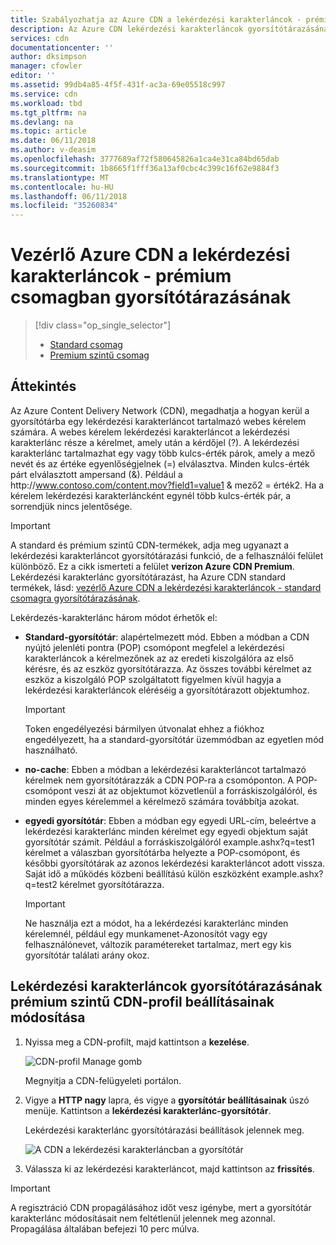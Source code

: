 ```yaml
---
title: Szabályozhatja az Azure CDN a lekérdezési karakterláncok - prémium csomagban gyorsítótárazásának |} Microsoft Docs
description: Az Azure CDN lekérdezési karakterláncok gyorsítótárazásának szabályozza, hogyan kerül a gyorsítótárba amikor webes kérelem lekérdezési karakterláncot tartalmaz. Ez a cikk ismerteti a lekérdezési karakterláncok gyorsítótárazásának a a termék Verizon Azure CDN Premium.
services: cdn
documentationcenter: ''
author: dksimpson
manager: cfowler
editor: ''
ms.assetid: 99db4a85-4f5f-431f-ac3a-69e05518c997
ms.service: cdn
ms.workload: tbd
ms.tgt_pltfrm: na
ms.devlang: na
ms.topic: article
ms.date: 06/11/2018
ms.author: v-deasim
ms.openlocfilehash: 3777689af72f580645826a1ca4e31ca84bd65dab
ms.sourcegitcommit: 1b8665f1fff36a13af0cbc4c399c16f62e9884f3
ms.translationtype: MT
ms.contentlocale: hu-HU
ms.lasthandoff: 06/11/2018
ms.locfileid: "35260834"
---
```

# <a name="control-azure-cdn-caching-behavior-with-query-strings---premium-tier"></a>Vezérlő Azure CDN a lekérdezési karakterláncok - prémium csomagban gyorsítótárazásának
> [!div class="op_single_selector"]
> * [Standard csomag](cdn-query-string.md)
> * [Premium szintű csomag](cdn-query-string-premium.md)
> 

## <a name="overview"></a>Áttekintés
Az Azure Content Delivery Network (CDN), megadhatja a hogyan kerül a gyorsítótárba egy lekérdezési karakterláncot tartalmazó webes kérelem számára. A webes kérelem lekérdezési karakterláncot a lekérdezési karakterlánc része a kérelmet, amely után a kérdőjel (?). A lekérdezési karakterlánc tartalmazhat egy vagy több kulcs-érték párok, amely a mező nevét és az értéke egyenlőségjelnek (=) elválasztva. Minden kulcs-érték párt elválasztott ampersand (&). Például a http:\//www.contoso.com/content.mov?field1=value1 & mező2 = érték2. Ha a kérelem lekérdezési karakterláncként egynél több kulcs-érték pár, a sorrendjük nincs jelentősége. 

> [!IMPORTANT]
> A standard és prémium szintű CDN-termékek, adja meg ugyanazt a lekérdezési karakterláncot gyorsítótárazási funkció, de a felhasználói felület különböző. Ez a cikk ismerteti a felület **verizon Azure CDN Premium**. Lekérdezési karakterlánc gyorsítótárazást, ha Azure CDN standard termékek, lásd: [vezérlő Azure CDN a lekérdezési karakterláncok - standard csomagra gyorsítótárazásának](cdn-query-string.md).
>


Lekérdezés-karakterlánc három módot érhetők el:

- **Standard-gyorsítótár**: alapértelmezett mód. Ebben a módban a CDN nyújtó jelenléti pontra (POP) csomópont megfelel a lekérdezési karakterláncok a kérelmezőnek az az eredeti kiszolgálóra az első kérésre, és az eszköz gyorsítótárazza. Az összes további kérelmet az eszköz a kiszolgáló POP szolgáltatott figyelmen kívül hagyja a lekérdezési karakterláncok eléréséig a gyorsítótárazott objektumhoz.

    >[!IMPORTANT] 
    > Token engedélyezési bármilyen útvonalat ehhez a fiókhoz engedélyezett, ha a standard-gyorsítótár üzemmódban az egyetlen mód használható. 

- **no-cache**: Ebben a módban a lekérdezési karakterláncot tartalmazó kérelmek nem gyorsítótárazzák a CDN POP-ra a csomóponton. A POP-csomópont veszi át az objektumot közvetlenül a forráskiszolgálóról, és minden egyes kérelemmel a kérelmező számára továbbítja azokat.

- **egyedi gyorsítótár**: Ebben a módban egy egyedi URL-cím, beleértve a lekérdezési karakterlánc minden kérelmet egy egyedi objektum saját gyorsítótár számít. Például a forráskiszolgálóról example.ashx?q=test1 kérelmet a válaszban gyorsítótárba helyezte a POP-csomópont, és későbbi gyorsítótárak az azonos lekérdezési karakterláncot adott vissza. Saját idő a működés közbeni beállítású külön eszközként example.ashx?q=test2 kérelmet gyorsítótárazza.
   
    >[!IMPORTANT] 
    > Ne használja ezt a módot, ha a lekérdezési karakterlánc minden kérelemnél, például egy munkamenet-Azonosítót vagy egy felhasználónevet, változik paramétereket tartalmaz, mert egy kis gyorsítótár találati arány okoz.

## <a name="changing-query-string-caching-settings-for-premium-cdn-profiles"></a>Lekérdezési karakterláncok gyorsítótárazásának prémium szintű CDN-profil beállításainak módosítása
1. Nyissa meg a CDN-profilt, majd kattintson a **kezelése**.
   
    ![CDN-profil Manage gomb](./media/cdn-query-string-premium/cdn-manage-btn.png)
   
    Megnyitja a CDN-felügyeleti portálon.
2. Vigye a **HTTP nagy** lapra, és vigye a **gyorsítótár beállításainak** úszó menüje. Kattintson a **lekérdezési karakterlánc-gyorsítótár**.
   
    Lekérdezési karakterlánc gyorsítótárazási beállítások jelennek meg.
   
    ![A CDN a lekérdezési karakterláncban a gyorsítótár](./media/cdn-query-string-premium/cdn-query-string.png)
3. Válassza ki az lekérdezési karakterláncot, majd kattintson az **frissítés**.

> [!IMPORTANT]
> A regisztráció CDN propagálásához időt vesz igénybe, mert a gyorsítótár karakterlánc módosításait nem feltétlenül jelennek meg azonnal. Propagálása általában befejezi 10 perc múlva.
 

